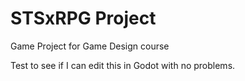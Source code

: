 # STSxRPG Project
 Game Project for Game Design course

Test to see if I can edit this in Godot with no problems.
